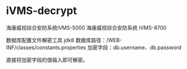 # iVMS-decrypt

海康威视综合安防系统iVMS-5000
海康威视综合安防系统 iVMS-8700

数据库配置文件解密工具 jdk8
数据库路径：/WEB-INF/classes/constants.properties
加密字段：db.username、db.password

直接将加密字段的值输入即可解密。
